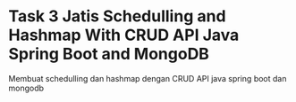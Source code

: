 # Task 3 Jatis Schedulling and Hashmap With CRUD API Java Spring Boot and MongoDB
 Membuat schedulling dan hashmap dengan CRUD API java spring boot dan mongodb
